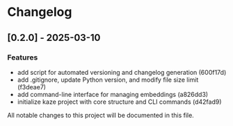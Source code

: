 # Changelog

## [0.2.0] - 2025-03-10

### Features

- add script for automated versioning and changelog generation (600f17d)
- add .gitignore, update Python version, and modify file size limit (f3deae7)
- add command-line interface for managing embeddings (a826dd3)
- initialize kaze project with core structure and CLI commands (d42fad9)

All notable changes to this project will be documented in this file.

